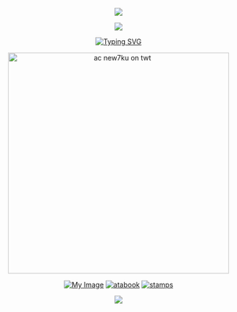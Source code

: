 <p align="center">
  <img src="https://files.catbox.moe/apgtem.png" />
</p>
<p align="center">
  <img src="https://komarev.com/ghpvc/?username=wataru-hibiki&style=plastic&label=⠀⠀(ꈍᴗꈍ)⠀⠀&color=bbc5d4" />
</p>
<p align="center">
<a href="https://git.io/typing-svg"><img src="https://readme-typing-svg.demolab.com?font=Kalnia&weight=500&duration=2650&pause=1000&color=BBC5D4&width=435&lines=%E2%A0%80%E2%A0%80%E2%A0%80%E2%A0%80%E2%A0%80%E2%A0%80%E2%A0%80%E2%A0%80WHEREVER+YOU+GO%2C;%E2%A0%80%E2%A0%80%E2%A0%80%E2%A0%80I+WON'T+BE+FAR+TO+FOLLOW+.%E1%90%9F" alt="Typing SVG" /></a>
</p>
<p align="center">
    <img width="450" src="https://files.catbox.moe/1mnrhz.png" alt="ac new7ku on twt">
</p>
<p align="center">
<p align="center"> <a href="https://rentry.co/kevin">
  <img src="https://files.catbox.moe/q7v1xg.png" alt="My Image" /></a> <a href="https://kevin.atabook.org/">
  <img src="https://files.catbox.moe/qczzgt.png" alt="atabook" /></a> <a href="https://github.com/wataru-hibiki/boombox">
  <img src="https://files.catbox.moe/ek16mw.png" alt="stamps" /></a>
<p align="center">
  <img src="https://files.catbox.moe/743r9c.png" />
</p>
